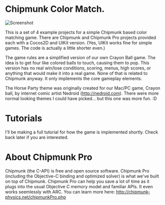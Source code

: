 Chipmunk Color Match.
=

![Screenshot](http://files.slembcke.net/upshot/upshot_MPnWQyPZ.png)

This is a set of 4 example projects for a simple Chipmunk based color matching game. There are Chipmunk and Chipmunk Pro projects provided each with a Cocos2D and UIKit version. (Yes, UIKit works fine for simple games. The code is actually a little shorter even.)

The game rules are a simplified version of our own Crayon Ball game. The idea is to get four like colored balls to touch, causing them to pop. This version has no real win/lose conditions, scoring, menus, high scores, or anything that would make it into a real game. None of that is related to Chipmunk anyway. It only implements the core gameplay elements.

The Horse Party theme was originally created for our Mac/PC game, Crayon ball, by internet comic artist Nedroid (http://nedroid.com). There were more normal looking themes I could have picked... but this one was more fun. :D

Tutorials
=
I'll be making a full tutorial for how the game is implemented shortly. Check back later if you are interested.

About Chipmunk Pro
=

Chipmunk (the C-API) is free and open source software. Chipmunk Pro (including the Objective-C binding and optimized solver) is what we've built on top of Chipmunk. Chipmunk Pro can help you save a lot of time as it plugs into the usual Objective C memory model and familiar APIs. It even works seemlessly with ARC. You can learn more here: http://chipmunk-physics.net/chipmunkPro.php